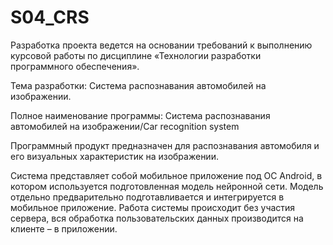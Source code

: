 # S04_CRS

Разработка проекта ведется на основании требований к выполнению курсовой работы по дисциплине «Технологии разработки программного обеспечения».

Тема разработки: Система распознавания автомобилей на изображении.

Полное наименование программы: Система распознавания автомобилей на изображении/Car recognition system

Программный продукт предназначен для распознавания автомобиля и его визуальных характеристик на изображении. 

Система представляет собой мобильное приложение под ОС Android, в котором используется подготовленная модель нейронной сети.
Модель отдельно предварительно подготавливается и интегрируется в мобильное приложение. Работа системы происходит без участия сервера, вся обработка пользовательских данныx производится на клиенте – в приложении.
